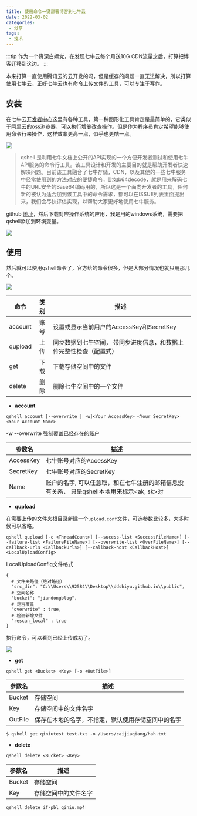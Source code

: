 ```yaml
---
title: 使用命令一键部署博客到七牛云
date: 2022-03-02
categories:
 - 分享
tags:
 - 技术
---
```

:::tip
作为一个资深白嫖党，在发现七牛云每个月送10G CDN流量之后，打算把博客迁移到这边。
:::
<!-- more -->
本来打算一直使用腾讯云的云开发的吗，但是缓存的问题一直无法解决，所以打算使用七牛云，正好七牛云也有命令上传文件的工具，可以专注于写作。

## 安装

在七牛云[开发者中心](https://developer.qiniu.com/kodo/5972/kodo-browser)这里有各种工具，第一种图形化工具肯定是最简单的，它类似于阿里云的oss浏览器，可以执行增删改查操作。但是作为程序员肯定希望能够使用命令行来操作，这样效率更高一点，似乎也更酷一点。

![](https://blog.jdqiong.cn/202203021725481.png)

> qshell 是利用七牛文档上公开的API实现的一个方便开发者测试和使用七牛API服务的命令行工具。该工具设计和开发的主要目的就是帮助开发者快速解决问题。目前该工具融合了七牛存储，CDN，以及其他的一些七牛服务中经常使用到的方法对应的便捷命令，比如b64decode，就是用来解码七牛的URL安全的Base64编码用的，所以这是一个面向开发者的工具，任何新的被认为适合加到该工具中的命令需求，都可以在ISSUE列表里面提出来，我们会尽快评估实现，以帮助大家更好地使用七牛服务。

github [地址](https://github.com/qiniu/qshell)，然后下载对应操作系统的应用，我是用的windows系统，需要把qshell添加到环境变量。

![](https://blog.jdqiong.cn/202203021731910.png)

## 使用

然后就可以使用qshell命令了，官方给的命令很多，但是大部分情况也就只用那几个。

![](https://blog.jdqiong.cn/202203021734858.png)


| 命令    | 类别  | 描述                                                                |
| ------- | :---: | ------------------------------------------------------------------- |
| account | 账号  | 设置或显示当前用户的AccessKey和SecretKey                            |
| qupload | 上传  | 同步数据到七牛空间， 带同步进度信息，和数据上传完整性检查（配置式） |
| get     | 下载  | 下载存储空间中的文件                                                |
| delete  | 删除  | 删除七牛空间中的一个文件                                            |

* **account**
```
qshell account [--overwrite | -w]<Your AccessKey> <Your SecretKey> <Your Account Name>
```
-w --overwrite 强制覆盖已经存在的账户

| 参数名    | 描述                                                                                      |
| --------- | ----------------------------------------------------------------------------------------- |
| AccessKey | 七牛账号对应的AccessKey                                                                   |
| SecretKey | 七牛账号对应的SecretKey                                                                   |
| Name      | 账户的名字, 可以任意取，和在七牛注册的邮箱信息没有关系， 只是qshell本地用来标示<ak, sk>对 |

* **qupload**

在需要上传的文件夹根目录新建一个`upload.conf`文件，可选参数比较多，大多时候可以省略。

```
qshell qupload [-c <ThreadCount>] [--sucess-list <SuccessFileName>] [--failure-list <FailureFileName>] [--overwrite-list <OverFileName>] [--callback-urls <CallbackUrls>] [--callback-host <CallbackHost>]
<LocalUploadConfig>
```

LocalUploadConfig文件格式
```config
{
  # 文件夹路径（绝对路径）
  "src_dir": "C:\\Users\\92584\\Desktop\\ddshiyu.github.io\\public",
  # 空间名称
  "bucket": "jiandongblog",
  # 是否覆盖
  "overwrite" : true,
  # 检测新增文件
  "rescan_local" : true
}
```
执行命令，可以看到已经上传成功了。

![](https://blog.jdqiong.cn/4fed0ecd551d6d9bb04dcb8beb33b97.png)

* **get**

```
qshell get <Bucket> <Key> [-o <OutFile>]
```
|  参数名   | 描述  |
|  ----  | ----  |
| Bucket  | 存储空间 |
| Key  | 存储空间中的文件名字 |
| OutFile  | 保存在本地的名字，不指定，默认使用存储空间中的名字 |

```
$ qshell get qiniutest test.txt -o /Users/caijiaqiang/hah.txt
```

* **delete**

```
qshell delete <Bucket> <Key>
```
|  参数名   | 描述  |
|  ----  | ----  |
| Bucket  | 存储空间 |
| Key  | 存储空间中的文件名字 |

```
qshell delete if-pbl qiniu.mp4
```